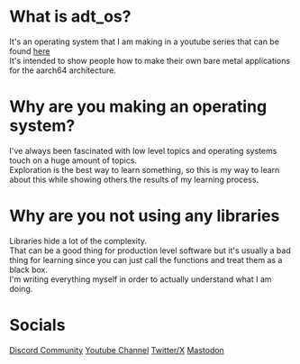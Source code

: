 # What is adt_os?
It's an operating system that I am making in a youtube series that can be found [here](https://www.youtube.com/watch?v=E1pzQw5N_pU&list=PLhBirSJjNEmfBCBLjjs77oUFc-MeGwjhP)  
It's intended to show people how to make their own bare metal applications for the aarch64 architecture.  

# Why are you making an operating system?
I've always been fascinated with low level topics and operating systems touch on a huge amount of topics.  
Exploration is the best way to learn something, so this is my way to learn about this while showing others the results of my learning process.

# Why are you not using any libraries
Libraries hide a lot of the complexity.  
That can be a good thing for production level software but it's usually a bad thing for learning since you can just call the functions and treat them as a black box.  
I'm writing everything myself in order to actually understand what I am doing.

# Socials
[Discord Community](https://discord.gg/kmqkrDHEMn)
[Youtube Channel](https://www.youtube.com/@arryndoestech)
[Twitter/X](https://x.com/arryndoestech)
[Mastodon](https://hachyderm.io/@arryndoestech)
